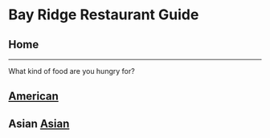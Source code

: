 # Bay Ridge Restaurant Guide
## Home
---
What kind of food are you hungry for?
## [American](american/american.md)
## Asian [Asian](../asian.md)

